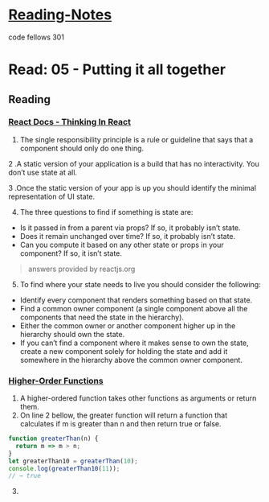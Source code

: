 # [Reading-Notes](https://alsosteve.github.io/reading-notes/)
code fellows 301

# Read: 05 - Putting it all together

## Reading

### [React Docs - Thinking In React](https://reactjs.org/docs/thinking-in-react.html)
1. The single responsibility principle is a rule or guideline that says that a component should only do one thing.

2 .A static version of your application is a build that has no interactivity. You don’t use state at all.

3 .Once the static version of your app is up you should identify the minimal representation of UI state.

4. The three questions to find if something is state are: 
* Is it passed in from a parent via props? If so, it probably isn’t state.
* Does it remain unchanged over time? If so, it probably isn’t state.
* Can you compute it based on any other state or props in your component? If so, it isn’t state.
> answers provided by reactjs.org

5. To find where your state needs to live you should consider the following: 
* Identify every component that renders something based on that state.
* Find a common owner component (a single component above all the components that need the state in the hierarchy).
* Either the common owner or another component higher up in the hierarchy should own the state.
* If you can’t find a component where it makes sense to own the state, create a new component solely for holding the state and add it somewhere in the hierarchy above the common owner component.

### [Higher-Order Functions](https://eloquentjavascript.net/05_higher_order.html#h_xxCc98lOBK)
1. A higher-ordered function takes other functions as arguments or return them.
2. On line 2 bellow, the greater function will return a function that calculates if m is greater than n and then return true or false.
``` javascript
function greaterThan(n) {
  return m => m > n;
}
let greaterThan10 = greaterThan(10);
console.log(greaterThan10(11));
// → true
```
3. 